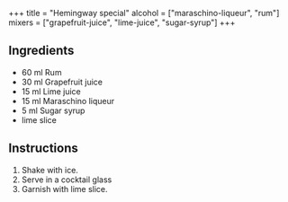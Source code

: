 +++
title = "Hemingway special"
alcohol = ["maraschino-liqueur", "rum"]
mixers = ["grapefruit-juice", "lime-juice", "sugar-syrup"]
+++

## Ingredients

- 60 ml Rum
- 30 ml Grapefruit juice
- 15 ml Lime juice
- 15 ml Maraschino liqueur
- 5 ml Sugar syrup
- lime slice

## Instructions

1. Shake with ice.
2. Serve in a cocktail glass
3. Garnish with lime slice.
